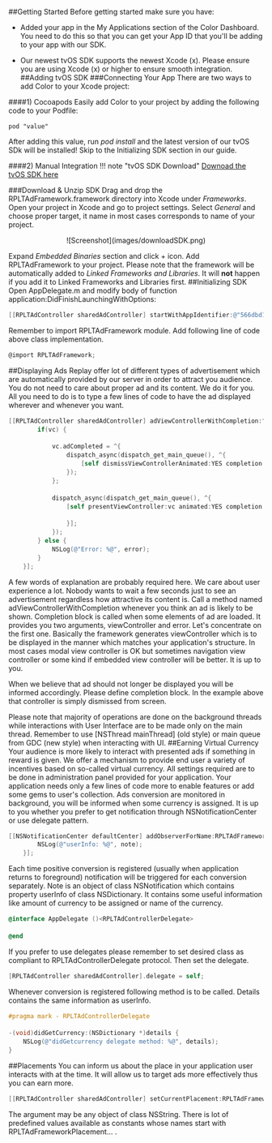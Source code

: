 ##Getting Started
Before getting started make sure you have: 

* Added your app in the My Applications section of the Color Dashboard. You need to do this so that you can get your App ID that you'll be adding to your app with our SDK.

* Our newest tvOS SDK supports the newest Xcode (x). Please ensure you are using Xcode (x) or higher to ensure smooth integration.
##Adding tvOS SDK
###Connecting Your App
There are two ways to add Color to your Xcode project:

####1) Cocoapods
Easily add Color to your project by adding the following code to your Podfile:
```objc
pod "value" 
```
After adding this value, run *pod install* and the latest version of our tvOS SDk will be installed! Skip to the Initializing SDK section in our guide. 

####2) Manual Integration
!!! note "tvOS SDK Download"
       [Downoad the tvOS SDK here](http://google.com)

###Download & Unzip SDK 
Drag and drop the RPLTAdFramework.framework directory into Xcode under *Frameworks*.
Open your project in Xcode and go to project settings. Select *General* and choose proper target, it name in most cases corresponds to name of your project.

<center>![Screenshot](images/downloadSDK.png)</center>

Expand *Embedded Binaries* section and click + icon. Add RPLTAdFramework to your project. Please note that the framework will be automatically added to *Linked Frameworks and Libraries*. It will **not** happen if you add it to Linked Frameworks and Libraries first.
##Initializing SDK
Open AppDelegate.m and modify body of function application:DidFinishLaunchingWithOptions:
```objectivec
[[RPLTAdController sharedAdController] startWithAppIdentifier:@"566dbd1a326aeb750132fdfb"];
```
Remember to import RPLTAdFramework module. Add following line of code above class implementation.
```objectivec
@import RPLTAdFramework;
```
##Displaying Ads
Replay offer lot of different types of advertisement which are automatically provided by our server in order to attract you audience. You do not need to care about proper ad and its content. We do it for you. All you need to do is to type a few lines of code to have the ad displayed wherever and whenever you want.
```objectivec
[[RPLTAdController sharedAdController] adViewControllerWithCompletion:^(RPLTAdViewController * _Nullable vc, NSError * _Nullable error) {
        if(vc) {

            vc.adCompleted = ^{
                dispatch_async(dispatch_get_main_queue(), ^{
                    [self dismissViewControllerAnimated:YES completion:nil];
                });
            };

            dispatch_async(dispatch_get_main_queue(), ^{                
                [self presentViewController:vc animated:YES completion:^{
                    
                }];
            });
        } else {
            NSLog(@"Error: %@", error);
        }        
    }];
```
A few words of explanation are probably required here. We care about user experience a lot. Nobody wants to wait a few seconds just to see an advertisement regardless how attractive its content is. Call a method named adViewControllerWithCompletion whenever you think an ad is likely to be shown. Completion block is called when some elements of ad are loaded.
It provides you two arguments, viewController and error. Let's concentrate on the first one. Basically the framework generates viewController which is to be displayed in the manner which matches your application's structure. In most cases modal view controller is OK but sometimes navigation view controller or some kind if embedded view controller will be better. It is up to you.

When we believe that ad should not longer be displayed you will be informed accordingly. Please define completion block. In the example above that controller is simply dismissed from screen.

Please note that majority of operations are done on the background threads while interactions with User Interface are to be made only on the main thread. Remember to use [NSThread mainThread] (old style) or main queue from GDC (new style) when interacting with UI.
##Earning Virtual Currency
Your audience is more likely to interact with presented ads if something in reward is given. We offer a mechanism to provide end user a variety of incentives based on so-called virtual currency. All settings required are to be done in administration panel provided for your application. Your application needs only a few lines of code more to enable features or add some gems to user's collection.
Ads conversion are monitored in background, you will be informed when some currency is assigned. It is up to you whether you prefer to get notification through NSNotificationCenter or use delegate pattern.
```objectivec
[[NSNotificationCenter defaultCenter] addObserverForName:RPLTAdFrameworkNotificationDidGetCurrency object:nil queue:nil usingBlock:^(NSNotification * _Nonnull note) {
        NSLog(@"userInfo: %@", note);
    }];
```
Each time positive conversion is registered (usually when application returns to foreground) notification will be triggered for each conversion separately. Note is an object of class NSNotification which contains property userInfo of class NSDictionary. It contains some useful information like amount of currency to be assigned or name of the currency.
```objectivec
@interface AppDelegate ()<RPLTAdControllerDelegate>

@end
```
If you prefer to use delegates please remember to set desired class as compliant to RPLTAdControllerDelegate protocol. Then set the delegate.
```objectivec
[RPLTAdController sharedAdController].delegate = self;
```
Whenever conversion is registered following method is to be called. Details contains the same information as userInfo.
```objectivec
#pragma mark - RPLTAdControllerDelegate

-(void)didGetCurrency:(NSDictionary *)details {
    NSLog(@"didGetcurrency delegate method: %@", details);
}
```
##Placements
You can inform us about the place in your application user interacts with at the time. It will allow us to target ads more effectively thus you can earn more.
```objectivec
[[RPLTAdController sharedAdController] setCurrentPlacement:RPLTAdFrameworkPlacementStageOpen];
```
The argument may be any object of class NSString. There is lot of predefined values available as constants whose names start with RPLTAdFrameworkPlacement... .
